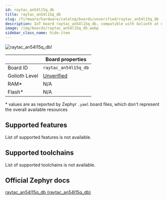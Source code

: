 ```yaml
---
id: raytac_an54l15q_db
title: raytac_an54l15q_db
slug: /firmware/hardware/catalog/boards/unverified/raytac_an54l15q_db
description: IoT board raytac_an54l15q_db, compatible with Golioth at unverified level.
image: /img/boards/raytac_an54l15q_db.webp
sidebar_class_name: hide-item
---
```


[//]: # (This is an auto-generated file, do not edit! Changes to it will be lost upon re-generation)

![raytac_an54l15q_db!](/img/boards/raytac_an54l15q_db.webp "raytac_an54l15q_db")

|                | Board properties     |
| -------------  | -------------------- |
| Board ID       | `raytac_an54l15q_db` |
| Golioth Level  | [Unverified](/firmware/hardware#unverified-boards) |
| RAM*           | N/A |
| Flash*         | N/A |

\* values are as reported by Zephyr `.yaml` board files, which don't represent the overall available resources



## Supported features

List of supported features is not available.

## Supported toolchains

List of supported toolchains is not available.

## Official Zephyr docs

[raytac_an54l15q_db (raytac_an54l15q_db)](https://docs.zephyrproject.org/latest/boards/raytac/an54l15q_db/doc/index.html)
